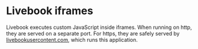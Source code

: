 # Livebook iframes

Livebook executes custom JavaScript inside iframes. When running on http,
they are served on a separate port. For https, they are safely served by
[livebookusercontent.com](livebookusercontent.com), which runs this application.
